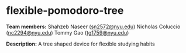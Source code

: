 # flexible-pomodoro-tree
**Team members:**
Shahzeb Naseer (sn2572@nyu.edu)
Nicholas Coluccio (nc2294@nyu.edu)
Tommy Gao (tg1759@nyu.edu)

**Description:** A tree shaped device for flexible studying habits
